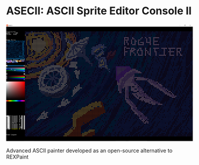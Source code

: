 # ASECII: ASCII Sprite Editor Console II

![Preview.png](Preview.png)

Advanced ASCII painter developed as an open-source alternative to REXPaint
